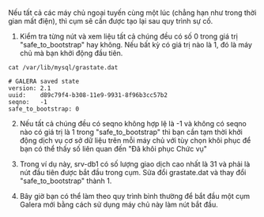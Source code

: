 # 

Nếu tất cả các máy chủ ngoại tuyến cùng một lúc (chẳng hạn như trong thời gian mất điện), thì cụm sẽ cần được tạo lại sau quy trình sự cố.

1. Kiểm tra từng nút và xem liệu tất cả chúng đều có số 0 trong giá trị "safe_to_bootstrap" hay không. Nếu bất kỳ có giá trị nào là 1, đó là máy chủ mà bạn khởi động đầu tiên.

```
cat /var/lib/mysql/grastate.dat
```

```
# GALERA saved state
version: 2.1
uuid:    d89c79f4-b308-11e9-9931-8f96b3cc57b2
seqno:   -1
safe_to_bootstrap: 0
```

2. Nếu tất cả chúng đều có seqno không hợp lệ là -1 và không có seqno nào có giá trị là 1 trong "safe_to_bootstrap" thì bạn cần tạm thời khởi động dịch vụ cơ sở dữ liệu trên mỗi máy chủ với tùy chọn khôi phục để bạn có thể thấy số liên quan đến "Đã khôi phục Chức vụ"

3. Trong ví dụ này, srv-db1 có số lượng giao dịch cao nhất là 31 và phải là nút đầu tiên được bắt đầu trong cụm. Sửa đổi grastate.dat và thay đổi "safe_to_bootstrap" thành 1.

4. Bây giờ bạn có thể làm theo quy trình bình thường để bắt đầu một cụm Galera mới bằng cách sử dụng máy chủ này làm nút bắt đầu.